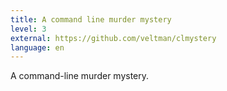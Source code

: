 ```yaml
---
title: A command line murder mystery
level: 3
external: https://github.com/veltman/clmystery
language: en
---
```


A command-line murder mystery.
